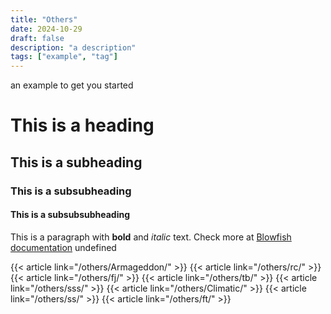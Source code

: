 ```yaml
---
title: "Others"
date: 2024-10-29
draft: false
description: "a description"
tags: ["example", "tag"]
---
```

 an example to get you started
# This is a heading
## This is a subheading
### This is a subsubheading
#### This is a subsubsubheading
This is a paragraph with **bold** and *italic* text.
Check more at [Blowfish documentation](https://blowfish.page/)
undefined

{{< article link="/others/Armageddon/" >}}
{{< article link="/others/rc/" >}}
{{< article link="/others/fj/" >}}
{{< article link="/others/tb/" >}}
{{< article link="/others/sss/" >}}
{{< article link="/others/Climatic/" >}}
{{< article link="/others/ss/" >}}
{{< article link="/others/ft/" >}}
